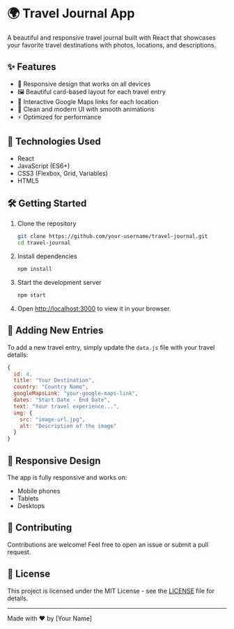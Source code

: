 # 🌍 Travel Journal App

A beautiful and responsive travel journal built with React that showcases your favorite travel destinations with photos, locations, and descriptions.

## ✨ Features

- 📱 Responsive design that works on all devices
- 🖼️ Beautiful card-based layout for each travel entry
- 📍 Interactive Google Maps links for each location
- 🎨 Clean and modern UI with smooth animations
- ⚡ Optimized for performance

## 🚀 Technologies Used

- React
- JavaScript (ES6+)
- CSS3 (Flexbox, Grid, Variables)
- HTML5

## 🛠️ Getting Started

1. Clone the repository
   ```bash
   git clone https://github.com/your-username/travel-journal.git
   cd travel-journal
   ```

2. Install dependencies
   ```bash
   npm install
   ```

3. Start the development server
   ```bash
   npm start
   ```

4. Open [http://localhost:3000](http://localhost:3000) to view it in your browser.

## 📝 Adding New Entries

To add a new travel entry, simply update the `data.js` file with your travel details:

```javascript
{
  id: 4,
  title: "Your Destination",
  country: "Country Name",
  googleMapsLink: "your-google-maps-link",
  dates: "Start Date - End Date",
  text: "Your travel experience...",
  img: {
    src: "image-url.jpg",
    alt: "Description of the image"
  }
}
```

## 📱 Responsive Design

The app is fully responsive and works on:
- Mobile phones
- Tablets
- Desktops

## 🤝 Contributing

Contributions are welcome! Feel free to open an issue or submit a pull request.

## 📄 License

This project is licensed under the MIT License - see the [LICENSE](LICENSE) file for details.

---

Made with ❤️ by [Your Name]